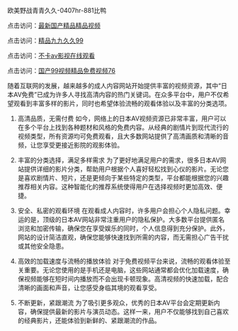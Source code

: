 

欧美野战青青久久-0407hr-881比鸭


点击访问：<a href="https://rtj-3zo.pages.dev/">最新国产精品精品视频</a>

点击访问：<a href="https://gfd-5xg.pages.dev/">精品九九久久99</a>

点击访问：<a href="https://bsdf-5f5.pages.dev/">不卡av影视在线观看</a>

点击访问：<a href="https://fdhf-454.pages.dev/">国产99视频精品免费视频76</a>


随着互联网的发展，越来越多的成人内容网站开始提供丰富的视频资源，其中“日本AV免费”已成为许多人寻找高清内容的热门关键词。在众多平台中，用户不仅希望观看到丰富多样的影片，同时也希望体验流畅的观看体验以及丰富的分类选项。

1. 高清品质，无需付费
如今，网络上的日本AV视频资源已非常丰富，用户可以在多个平台上找到各种题材和风格的免费内容。从经典的剧情片到现代流行的视频类型，所有资源均可免费观看，且大多数网站提供了高清画质和清晰的音频，让您享受更接近影院的观影体验。

2. 丰富的分类选择，满足多样需求
为了更好地满足用户的需求，很多日本AV网站提供详细的影片分类，帮助用户根据个人喜好轻松找到心仪的影片。无论您是喜欢剧情片、短片，还是更倾向于某些特定的类型，平台都能根据您的兴趣推荐相关内容。这种智能化的推荐系统使得用户在选择视频时更加高效、便捷。

3. 安全、私密的观看环境
在观看成人内容时，许多用户会担心个人隐私问题。幸运的是，顶级的日本AV网站非常注重用户的隐私保护。大多数平台提供匿名浏览和加密传输，确保您在享受娱乐的同时，个人信息得到充分保护。此外，网站的设计简洁直观，确保您能够快速找到所需的内容，而无需担心广告干扰或其他安全隐患。

4. 高效的加载速度与流畅的播放体验
对于免费视频平台来说，流畅的观看体验至关重要。无论您使用的是手机还是电脑，这些网站通常都会优化加载速度，确保视频能够在短时间内播放而不会出现卡顿现象。高清视频的快速加载，配合清晰的画面和声音，让您感受身临其境的观看享受。

5. 不断更新，紧跟潮流
为了吸引更多观众，优秀的日本AV平台会定期更新内容，确保提供最新的影片与演员动态。这样一来，用户不仅能够找到自己喜欢的经典影片，还能体验到新鲜的、紧跟潮流的作品。


<span style="display:none;">[Canonical link]( https://github.com/th20250704/564513 ）</span>
